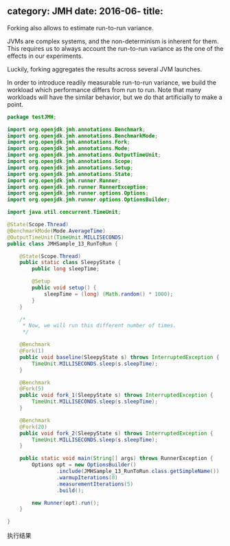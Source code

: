 category: JMH
date: 2016-06-
title:
---

Forking also allows to estimate run-to-run variance.

JVMs are complex systems, and the non-determinism is inherent for them.
This requires us to always account the run-to-run variance as the one
of the effects in our experiments.

Luckily, forking aggregates the results across several JVM launches.



In order to introduce readily measurable run-to-run variance, we build
the workload which performance differs from run to run. Note that many workloads
will have the similar behavior, but we do that artificially to make a point.

```java
package testJMH;

import org.openjdk.jmh.annotations.Benchmark;
import org.openjdk.jmh.annotations.BenchmarkMode;
import org.openjdk.jmh.annotations.Fork;
import org.openjdk.jmh.annotations.Mode;
import org.openjdk.jmh.annotations.OutputTimeUnit;
import org.openjdk.jmh.annotations.Scope;
import org.openjdk.jmh.annotations.Setup;
import org.openjdk.jmh.annotations.State;
import org.openjdk.jmh.runner.Runner;
import org.openjdk.jmh.runner.RunnerException;
import org.openjdk.jmh.runner.options.Options;
import org.openjdk.jmh.runner.options.OptionsBuilder;

import java.util.concurrent.TimeUnit;

@State(Scope.Thread)
@BenchmarkMode(Mode.AverageTime)
@OutputTimeUnit(TimeUnit.MILLISECONDS)
public class JMHSample_13_RunToRun {

    @State(Scope.Thread)
    public static class SleepyState {
        public long sleepTime;

        @Setup
        public void setup() {
            sleepTime = (long) (Math.random() * 1000);
        }
    }

    /*
     * Now, we will run this different number of times.
     */

    @Benchmark
    @Fork(1)
    public void baseline(SleepyState s) throws InterruptedException {
        TimeUnit.MILLISECONDS.sleep(s.sleepTime);
    }

    @Benchmark
    @Fork(5)
    public void fork_1(SleepyState s) throws InterruptedException {
        TimeUnit.MILLISECONDS.sleep(s.sleepTime);
    }

    @Benchmark
    @Fork(20)
    public void fork_2(SleepyState s) throws InterruptedException {
        TimeUnit.MILLISECONDS.sleep(s.sleepTime);
    }

    public static void main(String[] args) throws RunnerException {
        Options opt = new OptionsBuilder()
                .include(JMHSample_13_RunToRun.class.getSimpleName())
                .warmupIterations(0)
                .measurementIterations(5)
                .build();

        new Runner(opt).run();
    }

}
```
执行结果
```java


```
